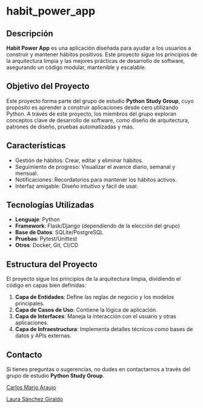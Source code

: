 # habit_power_app

## Descripción

**Habit Power App** es una aplicación diseñada para ayudar a los usuarios a construir y mantener hábitos positivos. Este proyecto sigue los principios de la arquitectura limpia y las mejores prácticas de desarrollo de software, asegurando un código modular, mantenible y escalable.

## Objetivo del Proyecto

Este proyecto forma parte del grupo de estudio **Python Study Group**, cuyo propósito es aprender a construir aplicaciones desde cero utilizando Python. A través de este proyecto, los miembros del grupo exploran conceptos clave de desarrollo de software, como diseño de arquitectura, patrones de diseño, pruebas automatizadas y más.

## Características

- Gestión de hábitos: Crear, editar y eliminar hábitos.
- Seguimiento de progreso: Visualizar el avance diario, semanal y mensual.
- Notificaciones: Recordatorios para mantener los hábitos activos.
- Interfaz amigable: Diseño intuitivo y fácil de usar.

## Tecnologías Utilizadas

- **Lenguaje**: Python
- **Framework**: Flask/Django (dependiendo de la elección del grupo)
- **Base de Datos**: SQLite/PostgreSQL
- **Pruebas**: Pytest/Unittest
- **Otros**: Docker, Git, CI/CD

## Estructura del Proyecto

El proyecto sigue los principios de la arquitectura limpia, dividiendo el código en capas bien definidas:

1. **Capa de Entidades**: Define las reglas de negocio y los modelos principales.
2. **Capa de Casos de Uso**: Contiene la lógica de aplicación.
3. **Capa de Interfaces**: Maneja la interacción con el usuario y otras aplicaciones.
4. **Capa de Infraestructura**: Implementa detalles técnicos como bases de datos y APIs externas.

## Contacto

Si tienes preguntas o sugerencias, no dudes en contactarnos a través del grupo de estudio **Python Study Group**.

[Carlos Mario Araujo](https://www.linkedin.com/in/carlosm-araujob/ "Linkedin")

[Laura Sánchez Giraldo](https://www.linkedin.com/in/laurasanchezgiraldo/ "Linkedin")

